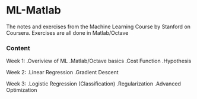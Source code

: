# ML-Matlab
The notes and exercises from the Machine Learning Course by Stanford on Coursera. 
Exercises are all done in Matlab/Octave

### Content

Week 1: 
.Overiview of ML
.Matlab/Octave basics 
.Cost Function
.Hypothesis

Week 2: 
.Linear Regression
.Gradient Descent

Week 3: 
.Logistic Regression (Classification) 
.Regularization
.Advanced Optimization

